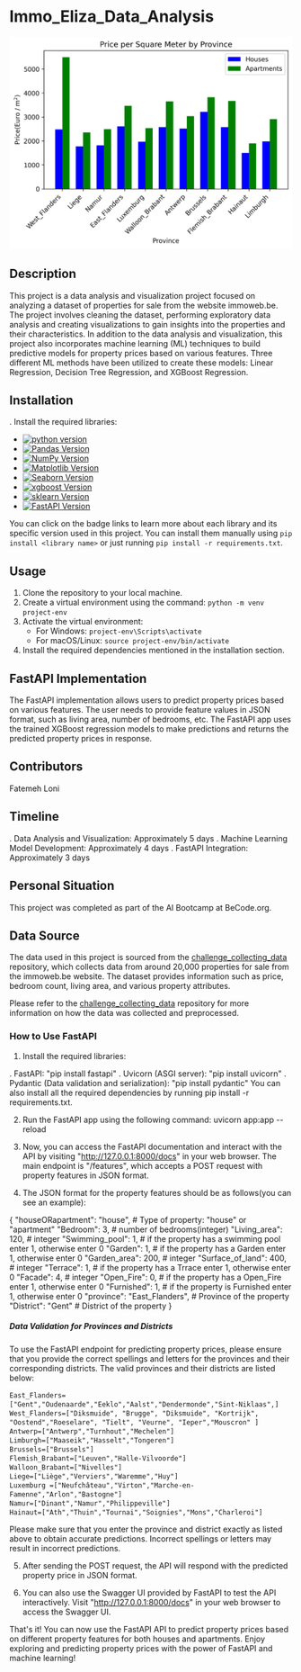 # Immo_Eliza_Data_Analysis

![image](assets/image.png)

## Description
This project is a data analysis and visualization project focused on analyzing a dataset of properties for sale from the website immoweb.be. The project involves cleaning the dataset, performing exploratory data analysis and creating visualizations to gain insights into the properties and their characteristics.
In addition to the data analysis and visualization, this project also incorporates machine learning (ML) techniques to build predictive models for property prices based on various features. Three different ML methods have been utilized to create these models: Linear Regression, Decision Tree Regression, and XGBoost Regression.
## Installation
. Install the required libraries:

   - [![python version](https://img.shields.io/badge/python-3.x-blue)](https://python.org)
   - [![Pandas Version](https://img.shields.io/badge/pandas-2.x-green)](https://pandas.pydata.org/)
   - [![NumPy Version](https://img.shields.io/badge/numpy-1.x-orange)](https://numpy.org/)
   - [![Matplotlib Version](https://img.shields.io/badge/Matplotlib-3.x-red)](https://matplotlib.org/)
   - [![Seaborn Version](https://img.shields.io/badge/seaborn-0.x-yellow)](https://seaborn.pydata.org/)
   - [![xgboost Version](https://img.shields.io/badge/xgboost-1.7.6-yellow)](https://xgboost.readthedocs.io/en/stable/)
   - [![sklearn Version](https://img.shields.io/badge/sklearn-0.x-yellow)](https://scikit-learn.org/stable/)
   - [![FastAPI Version](https://img.shields.io/badge/FastAPI-0.x-yellow)](https://fastapi.tiangolo.com/)

   You can click on the badge links to learn more about each library and its specific version used in this project.
   You can install them manually using `pip install <library name>` or just running `pip install -r requirements.txt`.

## Usage
1. Clone the repository to your local machine.
2. Create a virtual environment using the command: `python -m venv project-env`
3. Activate the virtual environment:
   - For Windows: `project-env\Scripts\activate`
   - For macOS/Linux: `source project-env/bin/activate`
4. Install the required dependencies mentioned in the installation section.

## FastAPI Implementation
The FastAPI implementation allows users to predict property prices based on various features. The user needs to provide feature values in JSON format, such as living area, number of bedrooms, etc. The FastAPI app uses the trained XGBoost regression models to make predictions and returns the predicted property prices in response.


## Contributors
Fatemeh Loni

## Timeline
. Data Analysis and Visualization: Approximately 5 days
. Machine Learning Model Development: Approximately 4 days
. FastAPI Integration: Approximately 3 days

## Personal Situation
This project was completed as part of the AI Bootcamp at BeCode.org.

## Data Source

The data used in this project is sourced from the [challenge_collecting_data](https://github.com/Finol12/challenge-collecting-data) repository, which collects data from around 20,000 properties for sale from the immoweb.be website. The dataset provides information such as price, bedroom count, living area, and various property attributes.

Please refer to the [challenge_collecting_data](https://github.com/Finol12/challenge-collecting-data) repository for more information on how the data was collected and preprocessed.

### How to Use FastAPI
1. Install the required libraries:

. FastAPI: "pip install fastapi"
. Uvicorn (ASGI server): "pip install uvicorn"
. Pydantic (Data validation and serialization): "pip install pydantic"
You can also install all the required dependencies by running pip install -r requirements.txt.

2. Run the FastAPI app using the following command:
uvicorn app:app --reload

3. Now, you can access the FastAPI documentation and interact with the API by visiting "http://127.0.0.1:8000/docs" in your web browser.
The main endpoint is "/features", which accepts a POST request with property features in JSON format. 
4. The JSON format for the property features should be as follows(you can see an example):


{
    "houseORapartment": "house",   # Type of property: "house" or "apartment"
    "Bedroom": 3,                  # number of bedrooms(integer)
    "Living_area": 120,            # integer
    "Swimming_pool": 1,    # if the property has a swimming pool enter 1, otherwise enter 0
    "Garden": 1,           # if the property has a Garden enter 1, otherwise enter 0
    "Garden_area": 200,    # integer
    "Surface_of_land": 400,  # integer
    "Terrace": 1,            # if the property has a Trrace enter 1, otherwise enter 0
    "Facade": 4,             # integer
    "Open_Fire": 0,          # if the property has a Open_Fire enter 1, otherwise enter 0
    "Furnished": 1,          # if the property is Furnished enter 1, otherwise enter 0
    "province": "East_Flanders",   # Province of the property
    "District": "Gent"             # District of the property
}

##### Data Validation for Provinces and Districts
To use the FastAPI endpoint for predicting property prices, please ensure that you provide the correct spellings and letters for the provinces and their corresponding districts. The valid provinces and their districts are listed below:

    East_Flanders=["Gent","Oudenaarde","Eeklo","Aalst","Dendermonde","Sint-Niklaas",]
    West_Flanders=["Diksmuide", "Brugge", "Diksmuide", "Kortrijk", "Oostend","Roeselare", "Tielt", "Veurne", "Ieper","Mouscron" ]
    Antwerp=["Antwerp","Turnhout","Mechelen"]
    Limburgh=["Maaseik","Hasselt","Tongeren"]
    Brussels=["Brussels"]
    Flemish_Brabant=["Leuven","Halle-Vilvoorde"]
    Walloon_Brabant=["Nivelles"]
    Liege=["Liège","Verviers","Waremme","Huy"]
    Luxemburg =["Neufchâteau","Virton","Marche-en-Famenne","Arlon","Bastogne"]  
    Namur=["Dinant","Namur","Philippeville"]
    Hainaut=["Ath","Thuin","Tournai","Soignies","Mons","Charleroi"] 

Please make sure that you enter the province and district exactly as listed above to obtain accurate predictions. Incorrect spellings or letters may result in incorrect predictions.


5. After sending the POST request, the API will respond with the predicted property price in JSON format.

6. You can also use the Swagger UI provided by FastAPI to test the API interactively. Visit "http://127.0.0.1:8000/docs" in your web browser to access the Swagger UI.

That's it! You can now use the FastAPI API to predict property prices based on different property features for both houses and apartments. Enjoy exploring and predicting property prices with the power of FastAPI and machine learning!





